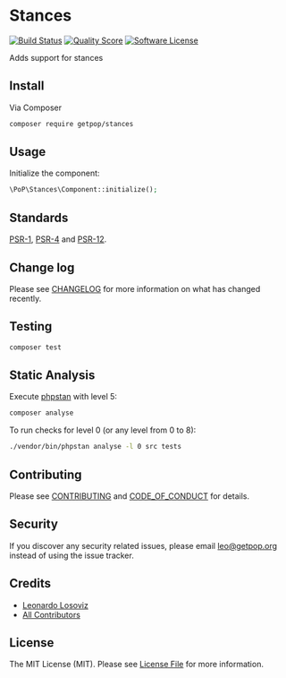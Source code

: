 # Stances

[![Build Status][ico-travis]][link-travis]
[![Quality Score][ico-code-quality]][link-code-quality]
[![Software License][ico-license]](LICENSE.md)

<!--
[![Latest Version on Packagist][ico-version]][link-packagist]
[![Coverage Status][ico-scrutinizer]][link-scrutinizer]
[![Total Downloads][ico-downloads]][link-downloads]
-->

Adds support for stances

## Install

Via Composer

``` bash
composer require getpop/stances
```

## Usage

Initialize the component:

``` php
\PoP\Stances\Component::initialize();
```

## Standards

[PSR-1](https://www.php-fig.org/psr/psr-1), [PSR-4](https://www.php-fig.org/psr/psr-4) and [PSR-12](https://www.php-fig.org/psr/psr-12).

## Change log

Please see [CHANGELOG](CHANGELOG.md) for more information on what has changed recently.

## Testing

``` bash
composer test
```

## Static Analysis

Execute [phpstan](https://github.com/phpstan/phpstan) with level 5:

``` bash
composer analyse
```

To run checks for level 0 (or any level from 0 to 8):

``` bash
./vendor/bin/phpstan analyse -l 0 src tests
```

## Contributing

Please see [CONTRIBUTING](CONTRIBUTING.md) and [CODE_OF_CONDUCT](CODE_OF_CONDUCT.md) for details.

## Security

If you discover any security related issues, please email leo@getpop.org instead of using the issue tracker.

## Credits

- [Leonardo Losoviz][link-author]
- [All Contributors][link-contributors]

## License

The MIT License (MIT). Please see [License File](LICENSE.md) for more information.

[ico-version]: https://img.shields.io/packagist/v/getpop/stances.svg?style=flat-square
[ico-license]: https://img.shields.io/badge/license-MIT-brightgreen.svg?style=flat-square
[ico-travis]: https://img.shields.io/travis/getpop/stances/master.svg?style=flat-square
[ico-scrutinizer]: https://img.shields.io/scrutinizer/coverage/g/getpop/stances.svg?style=flat-square
[ico-code-quality]: https://img.shields.io/scrutinizer/g/getpop/stances.svg?style=flat-square
[ico-downloads]: https://img.shields.io/packagist/dt/getpop/stances.svg?style=flat-square

[link-packagist]: https://packagist.org/packages/getpop/stances
[link-travis]: https://travis-ci.org/getpop/stances
[link-scrutinizer]: https://scrutinizer-ci.com/g/getpop/stances/code-structure
[link-code-quality]: https://scrutinizer-ci.com/g/getpop/stances
[link-downloads]: https://packagist.org/packages/getpop/stances
[link-author]: https://github.com/leoloso
[link-contributors]: ../../contributors

